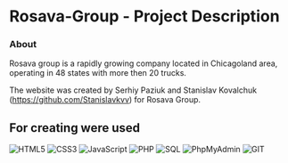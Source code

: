 # Rosava-Group - Project Description <br>

### About  <br>

Rosava group is a rapidly growing company located in Chicagoland area, operating in 48 states with more then 20 trucks. <br/>

The website was created by Serhiy Paziuk and Stanislav Kovalchuk (https://github.com/Stanislavkvv) for Rosava Group. <br/>

## For creating were used <br/>

![HTML5](https://img.shields.io/badge/-HTML5-ffffff?style=for-the-badge&logo=html5)
![CSS3](https://img.shields.io/badge/-CSS3-264de4?style=for-the-badge&logo=css3)
![JavaScript](https://img.shields.io/badge/-JavaScript-ffffff?style=for-the-badge&logo=javascript)
![PHP](https://img.shields.io/badge/-PHP-090909?style=for-the-badge&logo=php)
![SQL](https://img.shields.io/badge/-SQL-ffffff?style=for-the-badge&logo=mysql)
![PhpMyAdmin](https://img.shields.io/badge/-PhpMyAdmin-ffffff?style=for-the-badge&logo=phpmyadmin)
![GIT](https://img.shields.io/badge/-GIT-ffffff?style=for-the-badge&logo=git)
